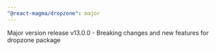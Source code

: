 ```yaml
---
"@react-magma/dropzone": major
---
```


Major version release v13.0.0 - Breaking changes and new features for dropzone package
